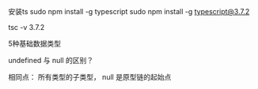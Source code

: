 安装ts
sudo npm install -g typescript
sudo npm install -g typescript@3.7.2

tsc -v
3.7.2

5种基础数据类型

undefined 与 null 的区别？

相同点：
所有类型的子类型，
null 是原型链的起始点
